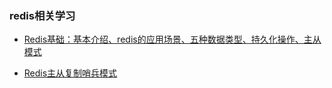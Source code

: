 ### redis相关学习


- [Redis基础：基本介绍、redis的应用场景、五种数据类型、持久化操作、主从模式](https://segmentfault.com/a/1190000008645186#articleHeader14)

- [Redis主从复制哨兵模式](https://blog.csdn.net/lifupingcn/article/details/68942133)